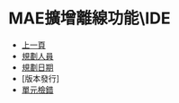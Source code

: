 # MAE擴增離線功能\IDE
* [上一頁](../../README.md)
* [規劃人員](README.md#user)
* [規劃日期](README.md#updatedate)
* [版本發行]
* [單元檢錯](UniteErrorDetection.md)